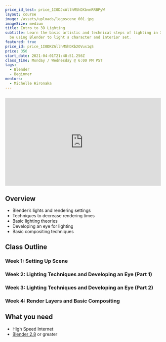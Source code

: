 ```yaml
---
price_id_test: price_1I0DJxAllhMShDXbvnRRBPyW
layout: course
image: /assets/uploads/legoscene_001.jpg
imageSize: medium
title: Intro to 3D Lighting
subtitle: Learn the basic artistic and technical steps of lighting in 3D! We’ll
  be using Blender to light a character and interior set.
featured: true
price_id: price_1I0DKZAllhMShDXb2OVus1qS
price: 350
start_date: 2021-04-01T21:48:51.256Z
class_time: Monday / Wednesday @ 6:00 PM PST
tags:
  - Blender
  - Beginner
mentors:
  - Michelle Hironaka
---
```

<div style="padding:56.25% 0 0 0;position:relative;margin-top: 24px;">
    <iframe src="https://player.vimeo.com/video/492955040?title=0&byline=0&portrait=0&loop=1" style="position:absolute;top:0;left:0;width:100%;height:100%;" frameborder="0" allow="autoplay; fullscreen" allowfullscreen></iframe>
</div>

<script src="https://player.vimeo.com/api/player.js"></script>

## Overview
* Blender’s lights and rendering settings
* Techniques to decrease rendering times
* Basic lighting theories
* Developing an eye for lighting
* Basic compositing techniques

## Class Outline

### Week 1: Setting Up Scene

### Week 2: Lighting Techniques and Developing an Eye (Part 1)

### Week 3: Lighting Techniques and Developing an Eye (Part 2)

### Week 4: Render Layers and Basic Compositing


## What you need
* High Speed Internet
* [Blender 2.8](https://www.blender.org/) or greater

